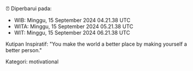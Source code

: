⏰ Diperbarui pada:
- WIB: Minggu, 15 September 2024 04.21.38 UTC
- WITA: Minggu, 15 September 2024 05.21.38 UTC
- WIT: Minggu, 15 September 2024 06.21.38 UTC

Kutipan Inspiratif:
"You make the world a better place by making yourself a better person."


Kategori: motivational

